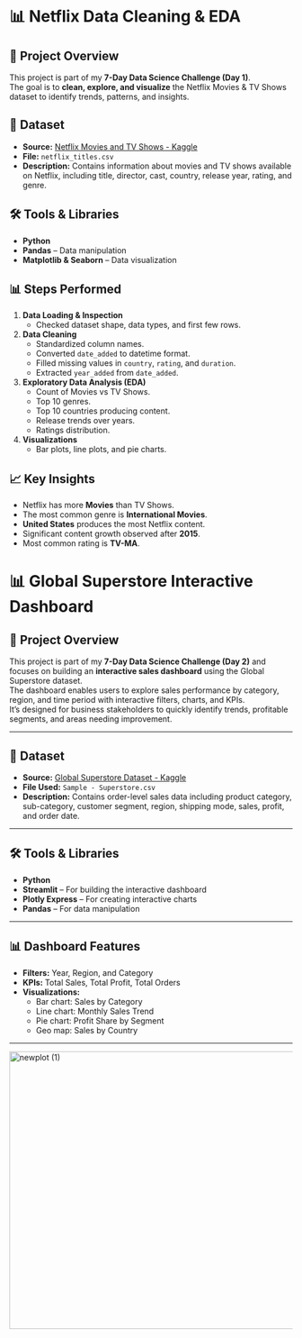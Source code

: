 # 📊 Netflix Data Cleaning & EDA

## 📌 Project Overview
This project is part of my **7-Day Data Science Challenge (Day 1)**.  
The goal is to **clean, explore, and visualize** the Netflix Movies & TV Shows dataset to identify trends, patterns, and insights.

## 📂 Dataset
- **Source:** [Netflix Movies and TV Shows - Kaggle](https://www.kaggle.com/datasets/shivamb/netflix-shows)
- **File:** `netflix_titles.csv`
- **Description:** Contains information about movies and TV shows available on Netflix, including title, director, cast, country, release year, rating, and genre.

## 🛠 Tools & Libraries
- **Python**
- **Pandas** – Data manipulation
- **Matplotlib & Seaborn** – Data visualization

## 📊 Steps Performed
1. **Data Loading & Inspection**
   - Checked dataset shape, data types, and first few rows.
2. **Data Cleaning**
   - Standardized column names.
   - Converted `date_added` to datetime format.
   - Filled missing values in `country`, `rating`, and `duration`.
   - Extracted `year_added` from `date_added`.
3. **Exploratory Data Analysis (EDA)**
   - Count of Movies vs TV Shows.
   - Top 10 genres.
   - Top 10 countries producing content.
   - Release trends over years.
   - Ratings distribution.
4. **Visualizations**
   - Bar plots, line plots, and pie charts.

## 📈 Key Insights
- Netflix has more **Movies** than TV Shows.
- The most common genre is **International Movies**.
- **United States** produces the most Netflix content.
- Significant content growth observed after **2015**.
- Most common rating is **TV-MA**.

# 📊 Global Superstore Interactive Dashboard

## 📌 Project Overview
This project is part of my **7-Day Data Science Challenge (Day 2)** and focuses on building an **interactive sales dashboard** using the Global Superstore dataset.  
The dashboard enables users to explore sales performance by category, region, and time period with interactive filters, charts, and KPIs.  
It’s designed for business stakeholders to quickly identify trends, profitable segments, and areas needing improvement.

---

## 📂 Dataset
- **Source:** [Global Superstore Dataset - Kaggle](https://www.kaggle.com/datasets/vivek468/superstore-dataset-final)
- **File Used:** `Sample - Superstore.csv`
- **Description:** Contains order-level sales data including product category, sub-category, customer segment, region, shipping mode, sales, profit, and order date.

---

## 🛠 Tools & Libraries
- **Python**
- **Streamlit** – For building the interactive dashboard
- **Plotly Express** – For creating interactive charts
- **Pandas** – For data manipulation

---

## 📊 Dashboard Features
- **Filters:** Year, Region, and Category
- **KPIs:** Total Sales, Total Profit, Total Orders
- **Visualizations:**
  - Bar chart: Sales by Category
  - Line chart: Monthly Sales Trend
  - Pie chart: Profit Share by Segment
  - Geo map: Sales by Country

---
<img width="1094" height="493" alt="newplot (1)" src="https://github.com/user-attachments/assets/57edc2b7-661b-44f4-88da-cae23f6397a1" />

